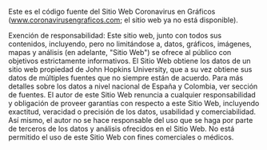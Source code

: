 Este es el código fuente del Sitio Web Coronavirus en Gráficos (www.coronavirusengraficos.com; el sitio web ya no está disponible).

Exención de responsabilidad:
Este sitio web, junto con todos sus contenidos, incluyendo, pero no limitándose a, datos, gráficos, imágenes, mapas y análisis (en adelante, "Sitio Web") se ofrece al público con objetivos estrictamente informativos. El Sitio Web obtiene los datos de un sitio web propiedad de John Hopkins University, que a su vez obtiene sus datos de múltiples fuentes que no siempre están de acuerdo. Para más detalles sobre los datos a nivel nacional de España y Colombia, ver sección de fuentes. El autor de este Sitio Web renuncia a cualquier responsabilidad y obligación de proveer garantías con respecto a este Sitio Web, incluyendo exactitud, veracidad o precisión de los datos, usabilidad y comerciabilidad. Así mismo, el autor no se hace responsable del uso que se haga por parte de terceros de los datos y análisis ofrecidos en el Sitio Web. No está permitido el uso de este Sitio Web con fines comerciales o médicos.
